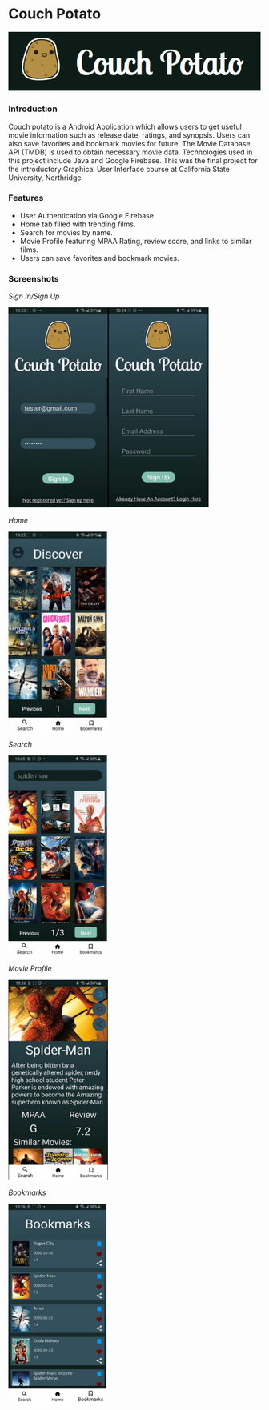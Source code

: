 # Couch Potato
![](/misc/img/couch-potato-banner.png)

### Introduction
Couch potato is a Android Application which allows users to get useful movie information such as release date, ratings, and synopsis. Users can also save favorites and bookmark movies for future. The Movie Database API (TMDB) is used to obtain necessary movie data. Technologies used in this project include Java and Google Firebase. This was the final project for the introductory Graphical User Interface course at California State University, Northridge.

### Features
* User Authentication via Google Firebase
* Home tab filled with trending films.
* Search for movies by name.
* Movie Profile featuring MPAA Rating, review score, and links to similar films.
* Users can save favorites and bookmark movies.

### Screenshots
_Sign In/Sign Up_

<img src="/misc/img/sign-in.png" height="400" /><img src="/misc/img/sign-up.png" height="400" />

_Home_

<img src="/misc/img/home.png" height="400" />

_Search_

<img src="/misc/img/search.png"  height="400" />

_Movie Profile_

<img src="/misc/img/movie.png"  height="400" />

_Bookmarks_

<img src="/misc/img/bookmarks.png"  height="400" />




